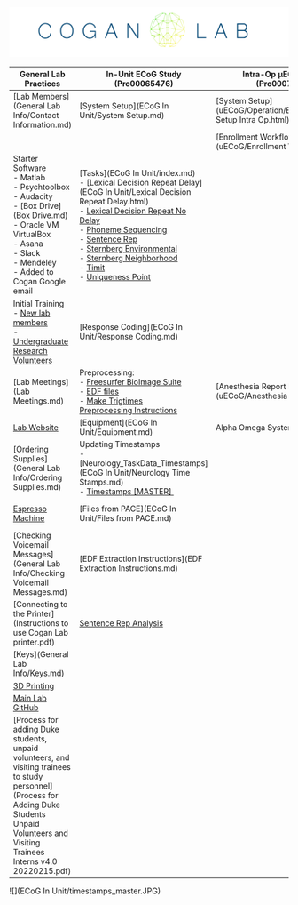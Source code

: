![](lab_logo.png)

| **General Lab Practices**                                                                                                                                                                                                                      | **In-Unit ECoG Study (Pro00065476)**                                                                                                                                                                                                                                                                                                                                                                                                                                                                                                                                                                                                                                                                       | **Intra-Op µECoG Study (Pro00072892)**                               | **Studying Human Cognition Using EEG (Pro00090492)**                                                                                                                                                                                                                                                                                                                |
|------------------------------------------------------------------------------------------------------------------------------------------------------------------------------------------------------------------------------------------------|------------------------------------------------------------------------------------------------------------------------------------------------------------------------------------------------------------------------------------------------------------------------------------------------------------------------------------------------------------------------------------------------------------------------------------------------------------------------------------------------------------------------------------------------------------------------------------------------------------------------------------------------------------------------------------------------------------|----------------------------------------------------------------------|---------------------------------------------------------------------------------------------------------------------------------------------------------------------------------------------------------------------------------------------------------------------------------------------------------------------------------------------------------------------|
| [Lab Members](General Lab Info/Contact Information.md)                                                                                                                                                                                         | [System Setup](ECoG In Unit/System Setup.md)                                                                                                                                                                                                                                                                                                                                                                                                                                                                                                                                                                                                                                                             | [System Setup](uECoG/Operation/Equipment/System Setup Intra Op.html) | System Setup                                                                                                                                                                                                                                                                                                                                                        |
|                                                                                                                                                                                                                                                |                                                                                                                                                                                                                                                                                                                                                                                                                                                                                                                                                                                                                                                                                                            | [Enrollment Workflow](uECoG/Enrollment Workflow.pdf)                 |                                                                                                                                                                                                                                                                                                                                                                     |
| Starter Software <br/> - Matlab <br/> - Psychtoolbox <br/> - Audacity <br/> - [Box Drive](Box Drive.md) <br/> - Oracle VM VirtualBox <br/> -  Asana <br/> -  Slack <br/> -  Mendeley <br/> -  Added to Cogan Google email                    | [Tasks](ECoG In Unit/index.md) <br/> - [Lexical Decision Repeat Delay](ECoG In Unit/Lexical Decision Repeat Delay.html) <br/> - <a href="ECoG In Unit/Lexical Decision Repeat No Delay.html">Lexical Decision Repeat No Delay</a> <br/> - <a href="ECoG In Unit/Phoneme Sequencing.html">Phoneme Sequencing</a> <br/> - <a href="ECoG In Unit/Sentence Rep.html">Sentence Rep</a> <br/> - <a href="ECoG In Unit/ECoG_SternbergEnvironment.html">Sternberg Environmental</a> <br/> - <a href="ECoG In Unit/ECoG_SternbergNeighborhood.html">Sternberg Neighborhood</a> <br/> - <a href="ECoG In Unit/Timit.html">Timit</a> <br/> - <a href="ECoG In Unit/Uniqueness Point.html">Uniqueness Point</a> |                                                                      | Tasks <br/> - <a href="EEG/Environmental Sternberg.html">Sternberg Environmental</a> <br/> - <a href="EEG/Neighborhood Sternberg.html">Sternberg Neighborhood</a> <br/> - <a href="EEG/Two Beeps.html">TwoBeeps</a> <br/> - <a href="EEG/Checkerboard Contrast Combo.html">Checkerboard Contrast Combo</a> <br/> - <a href="EEG/Jaw Movement.html">Jaw Movement</a> |
| Initial Training <br/> - <a href="General Lab Info/New Lab Members.html">New lab members</a> <br/> - <a href="General Lab Info/Undergraduate Research Volunteers/Undergraduate Research Volunteers.html">Undergraduate Research Volunteers</a> | [Response Coding](ECoG In Unit/Response Coding.md)                                                                                                                                                                                                                                                                                                                                                                                                                                                                                                                                                                                                                                                       |                                                                      | [Visit 1: EEG](EEG/EEG Visit 1.html)                                                                                                                                                                                                                                                                                                                                |
| [Lab Meetings](Lab Meetings.md)                                                                                                                                                                                                                | Preprocessing: <br/> - <a href="ECoG In Unit/Freesurfer BioImage Suite.html">Freesurfer BioImage Suite</a> <br/> - <a href="ECoG In Unit/Preprocessing_EDFs.html">EDF files</a> <br/> - <a href="ECoG In Unit/Make Trig Times.html">Make Trigtimes</a> <br/> <a href="ECoG In Unit/Preprocessing Instructions.html" search_id="undefined">Preprocessing Instructions</a>                                                                                                                                                                                                                                                                                                                                   | [Anesthesia Report Log](uECoG/Anesthesia Report Log.md)            | Visit 2: MRI [Safety Screening Form](EEG/90492_MR_Screening_Form.pdf)                                                                                                                                                                                                                                                                                               |
| [Lab Website](https://www.coganlab.org/)                                                                                                                                                                                                       | [Equipment](ECoG In Unit/Equipment.md)                                                                                                                                                                                                                                                                                                                                                                                                                                                                                                                                                                                                                                                                   | Alpha Omega System                                                   | [CapTrak](EEG/CapTrak.md)                                                                                                                                                                                                                                                                                                                                         |
| [Ordering Supplies](General Lab Info/Ordering Supplies.md)                                                                                                                                                                                     | Updating Timestamps <br/> - [Neurology_TaskData_Timestamps](ECoG In Unit/Neurology Time Stamps.md)</a> <br/> - <a href="ECoG In Unit/Timestamps Master.html" search_id="undefined">Timestamps [MASTER]&nbsp;</a> <a href="ECoG In Unit/timestamps_master.JPG" search_id="undefined"></a>                                                                                                                                                                                                                                                                                                                                                                                                                 |                                                                      | [Source Localization](Data Analysis.md)                                                                                                                                                                                                                                                                                                                           |
| [Espresso Machine](http://wysrt.cnwfk.servertrust.com/v/vspfiles/manuals/Vetrano_New_Owners_Manual.pdf)                                                                                                                                        | [Files from PACE](ECoG In Unit/Files from PACE.md)                                                                                                                                                                                                                                                                                                                                                                                                                                                                                                                                                                                                                                                       |                                                                      | [Brain Stimulation Research Center (BSRC) Policies](EEG/BSRC Policies and procedures.pdf)                                                                                                                                                                                                                                                                           |
| [Checking Voicemail Messages](General Lab Info/Checking Voicemail Messages.md)                                                                                                                                                                 | [EDF Extraction Instructions](EDF Extraction Instructions.md)                                                                                                                                                                                                                                                                                                                                                                                                                                                                                                                                                                                                                                            |                                                                      | [Accessing BIAC Data](EEG/MRI_Structural_Images/Accessing BIAC data.md)                                                                                                                                                                                                                                                                                           |
| [Connecting to the Printer](Instructions to use Cogan Lab printer.pdf)                                                                                                                                                                         | [Sentence Rep Analysis](https://github.com/coganlab/SentenceRep_analysis)                                                                                                                                                                                                                                                                                                                                                                                                                                                                                                                                                                                                                                  |                                                                      |                                                                                                                                                                                                                                                                                                                                                                     |
| [Keys](General Lab Info/Keys.md)                                                                                                                                                                                                               |                                                                                                                                                                                                                                                                                                                                                                                                                                                                                                                                                                                                                                                                                                            |                                                                      |                                                                                                                                                                                                                                                                                                                                                                     |
| [3D Printing](/w/file/137104788/3D_Printing_3DprinterOS.pptx)                                                                                                                                                                                  |                                                                                                                                                                                                                                                                                                                                                                                                                                                                                                                                                                                                                                                                                                            |                                                                      |                                                                                                                                                                                                                                                                                                                                                                     |
| [Main Lab GitHub](https://github.com/coganlab/IEEG_Pipelines)                                                                                                                                                                                  |                                                                                                                                                                                                                                                                                                                                                                                                                                                                                                                                                                                                                                                                                                            |                                                                      |                                                                                                                                                                                                                                                                                                                                                                     |
| [Process for adding Duke students, unpaid volunteers, and visiting trainees to study personnel](Process for Adding Duke Students Unpaid Volunteers and Visiting Trainees Interns v4.0 20220215.pdf)                                            |                                                                                                                                                                                                                                                                                                                                                                                                                                                                                                                                                                                                                                                                                                            |                                                                      |                                                                                                                                                                                                                                                                                                                                                                     |


![](ECoG In Unit/timestamps_master.JPG)